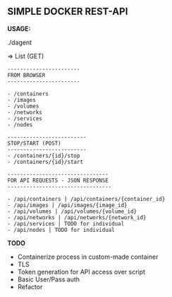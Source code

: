 **SIMPLE DOCKER REST-API**
-----------------------------------------
**USAGE:**

./dagent

=> List (GET) 
	
	-----------------------
	FROM BROWSER
	-----------------------
	
	- /containers
	- /images
	- /volumes
	- /networks
	- /services
	- /nodes
	 
	-------------------------
	STOP/START (POST)
	-------------------------
	- /containers/{id}/stop
	- /containers/{id}/start

	-------------------------------- 
	FOR API REQUESTS - JSON RESPONSE
	--------------------------------- 

	- /api/containers | /api/containers/{container_id}
	- /api/images | /api/images/{image_id}
	- /api/volumes | /api/volumes/{volume_id}
	- /api/networks | /api/networks/{network_id}
	- /api/services | TODO for individual
	- /api/nodes | TODO for individual

**TODO**
 - Containerize process in custom-made container
 - TLS
 - Token generation for API access over script
 - Basic User/Pass auth
 - Refactor 